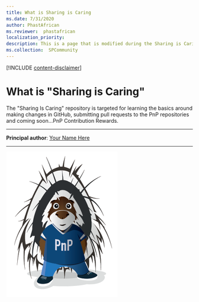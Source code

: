 ```yaml
---
title: What is Sharing is Caring
ms.date: 7/31/2020
author: PhastAfrican
ms.reviewer:  phastafrican
localization_priority: 
description: This is a page that is modified during the Sharing is Caring workshop
ms.collection:  SPCommunity
---
```


[!INCLUDE [content-disclaimer](includes/content-disclaimer.md)]

# What is "Sharing is Caring"

The "Sharing Is Caring" repository is targeted for learning the basics around making changes in GitHub, submitting pull requests to the PnP repositories and coming soon...PnP Contribution Rewards.

---

**Principal author**: [Your Name Here](http://www.linkedin.com/in/YourProfileLink)

---

![Parker](media/phastafrican-what-is-sharing-is-caring/parker.png)
